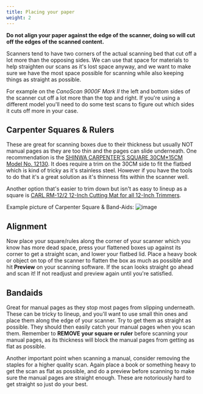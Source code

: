 ```yaml
---
title: Placing your paper
weight: 2
---
```


**Do not align your paper against the edge of the scanner, doing so will cut off the edges of the scanned content.**

Scanners tend to have two corners of the actual scanning bed that cut off a lot more than the opposing sides. We can use that space for materials to help straighten our scans as it's lost space anyway, and we want to make sure we have the most space possible for scanning while also keeping things as straight as possible.

For example on the *CanoScan 9000F Mark II* the left and bottom sides of the scanner cut off a lot more than the top and right. If you're using a different model you'll need to do some test scans to figure out which sides it cuts off more in your case.


## Carpenter Squares & Rulers
These are great for scanning boxes due to their thickness but usually NOT manual pages as they are too thin and the pages can slide underneath. One recommendation is the [SHINWA CARPENTER'S SQUARE 30CM*15CM Model No. 12130][1]. It does require a trim on the 30CM side to fit the flatbed which is kind of tricky as it's stainless steel. However if you have the tools to do that it's a great solution as it's thinness fits within the scanner well.

Another option that's easier to trim down but isn't as easy to lineup as a square is [CARL RM-12/2 12-Inch Cutting Mat for all 12-Inch Trimmers][2].

Example picture of Carpenter Square & Band-Aids:
![image](../img/carpenter-square.jpg?width=25pc)

## Alignment

Now place your square/rules along the corner of your scanner which you know has more dead space, press your flattened boxes up against its corner to get a straight scan, and lower your flatbed lid. Place a heavy book or object on top of the scanner to flatten the box as much as possible and hit **Preview** on your scanning software. If the scan looks straight go ahead and scan it! If not readjust and preview again until you're satisfied.

## Bandaids

Great for manual pages as they stop most pages from slipping underneath. These can be tricky to lineup, and you'll want to use small thin ones and place them along the edge of your scanner. Try to get them as straight as possible. They should then easily catch your manual pages when you scan them. Remember to **REMOVE your square or ruler** before scanning your manual pages, as its thickness will block the manual pages from getting as flat as possible. 

Another important point when scanning a manual, consider removing the staples for a higher quality scan. Again place a book or something heavy to get the scan as flat as possible, and do a preview before scanning to make sure the manual pages are straight enough. These are notoriously hard to get straight so just do your best.

[1]: https://www.amazon.com/gp/product/B007MUO8K4/
[2]: https://www.amazon.com/gp/product/B001UFF5HC/
